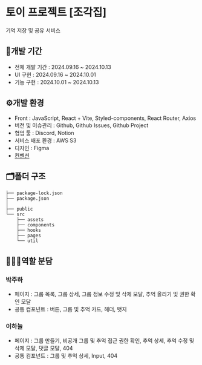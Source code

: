 # 토이 프로젝트 [조각집]
기억 저장 및 공유 서비스

## 📅개발 기간
- 전체 개발 기간 : 2024.09.16 ~ 2024.10.13
- UI 구현 : 2024.09.16 ~ 2024.10.01
- 기능 구현 : 2024.10.01 ~ 2024.10.13

## ⚙️개발 환경
- Front : JavaScript, React + Vite, Styled-components, React Router, Axios
- 버전 및 이슈관리 : Github, Github Issues, Github Project
- 협업 툴 : Discord, Notion
- 서비스 배포 환경 : AWS S3
- 디자인 : Figma
- [컨벤션](https://wise-risk-0fc.notion.site/1078b87f9f72809184fcf26502fba2e5?pvs=4)

## 🗂️폴더 구조

    ├── package-lock.json
    ├── package.json
    │
    ├── public
    └── src
        ├── assets
        ├── components
        ├── hooks
        ├── pages
        └── util
    

## 👩‍👧‍👧역할 분담
### 박주하
- 페이지 : 그룹 목록, 그룹 상세, 그룹 정보 수정 및 삭제 모달, 추억 올리기 및 권한 확인 모달 
- 공통 컴포넌트 : 버튼, 그룹 및 추억 카드, 헤더, 뱃지

### 이하늘
- 페이지 : 그룹 만들기, 비공개 그룹 및 추억 접근 권한 확인, 추억 상세, 추억 수정 및 삭제 모달, 댓글 모달, 404
- 공통 컴포넌트 : 그룹 및 추억 상세, Input, 404
